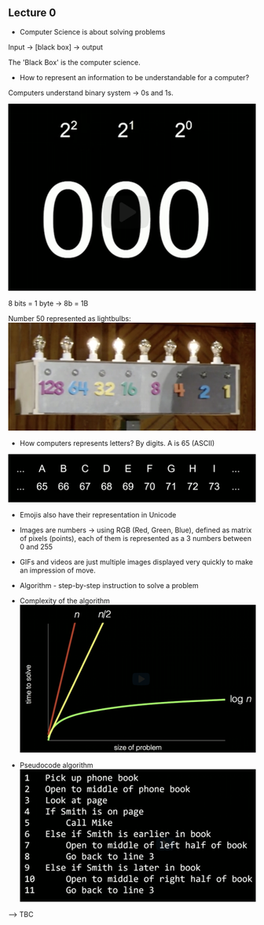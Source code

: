 ## Lecture 0

- Computer Science is about solving problems

Input -> [black box] -> output

The 'Black Box' is the computer science.


- How to represent an information to be understandable for a computer?

Computers understand binary system -> 0s and 1s.

![](img/lecture_0.md/2020-06-17-07-05-49.png)


8 bits = 1 byte -> 8b = 1B

Number 50 represented as lightbulbs:
![](img/lecture_0.md/2020-06-17-07-11-51.png)

- How computers represents letters? By digits. A is 65 (ASCII)

![](img/lecture_0.md/2020-06-17-07-17-13.png)

- Emojis also have their representation in Unicode
- Images are numbers -> using RGB (Red, Green, Blue), defined as matrix of pixels (points), each of them is represented as a 3 numbers between 0 and 255
- GIFs and videos are just multiple images displayed very quickly to make an impression of move.

- Algorithm - step-by-step instruction to solve a problem

- Complexity of the algorithm
![](img/lecture_0.md/2020-06-17-07-35-33.png)

- Pseudocode algorithm
![](img/lecture_0.md/2020-06-17-07-37-41.png)

--> TBC
